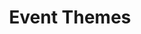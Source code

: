 ---
#######################
## To keep any param unused, just leave its value as empty. Nothing after the : for the param
#######################
########################
# Required params for each section
id: 5 # id of the section used for id'ing the section in classes
is_active: "yes"
title: "Event Themes"
subtitle:
text:
bg_color: # please use hex values
bg_image: "/assets/images/back_sec_five.png" # please save images in assets folder. Prepend with a / eg. /assets/images..
has_fetched_data: "yes"
is_event_data: "yes"
#################################
css_classes_fetched_row: "my-5 row row-cols-sm-1 row-cols-md-3"
css_classes_fetched_col: "my-3 text-center"
# Container and grid classes
css_classes_container: "container pt-5 pb-5"
css_classes_row: "row"
# Classes for grid columns
css_classes_col_one: "col-sm-12"
#################################
# CSS classes for the params above
css_classes_title: "fw-bold display-3 text-white"
---